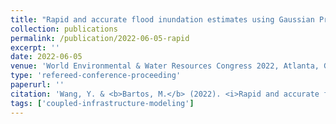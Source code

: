 ```yaml
---
title: "Rapid and accurate flood inundation estimates using Gaussian Process Regression"
collection: publications
permalink: /publication/2022-06-05-rapid
excerpt: ''
date: 2022-06-05
venue: 'World Environmental & Water Resources Congress 2022, Atlanta, GA'
type: 'refereed-conference-proceeding'
paperurl: ''
citation: 'Wang, Y. & <b>Bartos, M.</b> (2022). <i>Rapid and accurate flood inundation estimates using Gaussian Process Regression</i>. World Environmental & Water Resources Congress 2022, Atlanta, GA. [Oral Presentation]'
tags: ['coupled-infrastructure-modeling']
---
```

